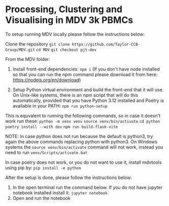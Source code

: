 # Processing, Clustering and Visualising in MDV 3k PBMCs

To setup running MDV locally please follow the instructions below:

Clone the repository
`git clone https://github.com/Taylor-CCB-Group/MDV.git`
`cd MDV`
`git checkout pjt-dev`

From the MDV folder:

1. Install front-end dependencies:
    `npm i`
(If you don't have node installed so that you can run the npm command please download it from here: https://nodejs.org/en/download)

2. Setup Python virtual environment and build the front-end that it will use. On Unix-like systems, there is an npm script that will do this automatically, provided that you have Python 3.12 installed and Poetry is available in your PATH:
    `npm run python-setup`

This is equvalent to running the following commands, so in case it doesn't work run these:
    `python -m venv venv`
    `source venv/bin/activate`
    `cd python`
    `poetry install --with dev`
    `npm run build-flask-vite`

NOTE:
In case python does not run because the default is python3, try again the above commands replacing python with python3.
On Windows systems the `source venv/bin/activate` command will not work, instead you need to run `venv/Scripts/activate.bat`

In case poetry does not work, or you do not want to use it, install mdvtools using pip by:
`pip install -e python`

After the setup is done, please follow the instructions below:

1. In the open terminal run the command below. If you do not have jupyter notebook installed install it.
    `jupyter notebook`
2. Open and run the notebook